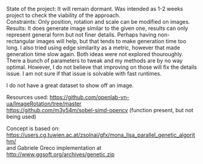 State of the project:
It will remain dormant. Was intended as 1-2 weeks project to check the viability of the approach. <br />
Constraints: Only position, rotation and scale can be modified on images. <br />
Results: It does generate image similar to the given one, results can only represent general form but not finer details. Perhaps having non-rectangular images will help, but that tends to make generation time too long. I also tried using edge similarity as a metric, however that made generation time slow again. Both ideas were not explored thouroughly. <br />
There a bunch of parameters to tweak and my methods are by no way optimal. However, I do not believe that improving on those will fix the details issue. I am not sure if that issue is solvable with fast runtimes. <br />

I do not have a great dataset to show off an image.

Resources used:
https://github.com/openlab-vn-ua/ImageRotation/tree/master <br />
https://github.com/m3y54m/sobel-simd-opencv (function present, but not being used) <br />

Concept is based on:
https://users.cg.tuwien.ac.at/zsolnai/gfx/mona_lisa_parallel_genetic_algorithm/ <br />
and Gabriele Greco implementation at http://www.ggsoft.org/archives/genetic.zip
